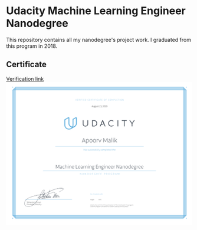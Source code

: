 # Udacity Machine Learning Engineer Nanodegree

This repository contains all my nanodegree's project work. I graduated from this program in 2018.

## Certificate

[Verification link](https://confirm.udacity.com/6S23AEJ5)
![](ml_udacity_certificate.png)

